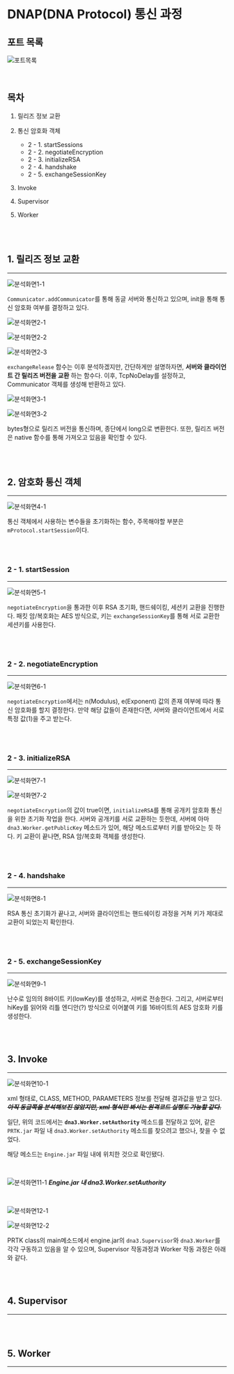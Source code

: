 # DNAP(DNA Protocol) 통신 과정

## 포트 목록

![포트목록](https://raw.githubusercontent.com/CentaProxima/FTK-License-Server-Simulator/main/resources/PRTK_portlist.png)

<br />

## 목차
1. 릴리즈 정보 교환

2. 통신 암호화 객체
    - 2 - 1. startSessions
    - 2 - 2. negotiateEncryption
    - 2 - 3. initializeRSA
    - 2 - 4. handshake
    - 2 - 5. exchangeSessionKey

3. Invoke

4. Supervisor

5. Worker

<br />
<br />

## __1.__ 릴리즈 정보 교환
---
![분석화면1-1](https://raw.githubusercontent.com/CentaProxima/FTK-License-Server-Simulator/main/resources/analyze1-1.png)

`Communicator.addCommunicator`를 통해 동글 서버와 통신하고 있으며, init을 통해 통신 암호화 여부를 결정하고 있다.

![분석화면2-1](https://raw.githubusercontent.com/CentaProxima/FTK-License-Server-Simulator/main/resources/analyze2-1.png)

![분석화면2-2](https://raw.githubusercontent.com/CentaProxima/FTK-License-Server-Simulator/main/resources/analyze2-2.png)

![분석화면2-3](https://raw.githubusercontent.com/CentaProxima/FTK-License-Server-Simulator/main/resources/analyze2-3.png)

`exchangeRelease` 함수는 이후 분석하겠지만, 간단하게만 설명하자면, __서버와 클라이언트 간 릴리즈 버전을 교환__ 하는 함수다. 이후, TcpNoDelay를 설정하고, Communicator 객체를 생성해 반환하고 있다.

![분석화면3-1](https://raw.githubusercontent.com/CentaProxima/FTK-License-Server-Simulator/main/resources/analyze3-1.png)

![분석화면3-2](https://raw.githubusercontent.com/CentaProxima/FTK-License-Server-Simulator/main/resources/analyze3-2.png)

bytes형으로 릴리즈 버전을 통신하며, 종단에서 long으로 변환한다. 또한, 릴리즈 버전은 native 함수를 통해 가져오고 있음을 확인할 수 있다.

<br />
<br />

## __2.__ 암호화 통신 객체
---
![분석화면4-1](https://raw.githubusercontent.com/CentaProxima/FTK-License-Server-Simulator/main/resources/analyze4-1.png)

통신 객체에서 사용하는 변수들을 초기화하는 함수, 주목해야할 부분은 `mProtocol.startSession`이다.

<br />
<br />

### __2 - 1.__ startSession
---
![분석화면5-1](https://raw.githubusercontent.com/CentaProxima/FTK-License-Server-Simulator/main/resources/analyze5-1.png)

`negotiateEncryption`을 통과한 이후 RSA 초기화, 핸드쉐이킹, 세션키 교환을 진행한다. 패킷 암/복호화는 AES 방식으로, 키는 `exchangeSessionKey`를 통해 서로 교환한 세션키를 사용한다.

<br />
<br />

### __2 - 2.__ negotiateEncryption
---
![분석화면6-1](https://raw.githubusercontent.com/CentaProxima/FTK-License-Server-Simulator/main/resources/analyze6-1.png)

`negotiateEncryption`에서는 n(Modulus), e(Exponent) 값의 존재 여부에 따라 통신 암호화를 할지 결정한다. 만약 해당 값들이 존재한다면,
서버와 클라이언트에서 서로 특정 값(1)을 주고 받는다.

<br />
<br />

### __2 - 3.__ initializeRSA
___
![분석화면7-1](https://raw.githubusercontent.com/CentaProxima/FTK-License-Server-Simulator/main/resources/analyze7-1.png)

![분석화면7-2](https://raw.githubusercontent.com/CentaProxima/FTK-License-Server-Simulator/main/resources/analyze7-2.png)

`negotiateEncryption`의 값이 true이면, `initializeRSA`를 통해 공개키 암호화 통신을 위한 초기화 작업을 한다. 서버와 공개키를 서로 교환하는 듯한데,
서버에 아마 `dna3.Worker.getPublicKey` 메소드가 있어, 해당 메소드로부터 키를 받아오는 듯 하다. 키 교환이 끝나면, RSA 암/복호화 객체를 생성한다.

<br />
<br />

### __2 - 4.__ handshake
---
![분석화면8-1](https://raw.githubusercontent.com/CentaProxima/FTK-License-Server-Simulator/main/resources/analyze8-1.png)

RSA 통신 초기화가 끝나고, 서버와 클라이언트는 핸드쉐이킹 과정을 거쳐 키가 제대로 교환이 되었는지 확인한다.

<br />
<br />

### __2 - 5.__ exchangeSessionKey
___
![분석화면9-1](https://raw.githubusercontent.com/CentaProxima/FTK-License-Server-Simulator/main/resources/analyze9-1.png)

난수로 임의의 8바이트 키(lowKey)를 생성하고, 서버로 전송한다. 그리고, 서버로부터 hiKey를 읽어와 리틀 엔디안(?) 방식으로 이어붙여 키를 16바이트의 AES 암호화 키를 생성한다.

<br />
<br />

## __3.__ Invoke
---

![분석화면10-1](https://raw.githubusercontent.com/CentaProxima/FTK-License-Server-Simulator/main/resources/analyze10-1.png)

xml 형태로, CLASS, METHOD, PARAMETERS 정보를 전달해 결과값을 받고 있다. ___~~아직 동글쪽을 분석해보진 않았지만, xml 형식만 봐서는 원격코드 실행도 가능할 같다.~~___

일단, 위의 코드에서는 __`dna3.Worker.setAuthority`__ 메소드를 전달하고 있어, 같은 `PRTK.jar` 파일 내 `dna3.Worker.setAuthority` 메소드를 찾으려고 했으나, 찾을 수 없었다.

해당 메소드는 `Engine.jar` 파일 내에 위치한 것으로 확인됐다.

<br />

![분석화면11-1](https://raw.githubusercontent.com/CentaProxima/FTK-License-Server-Simulator/main/resources/analyze11-1.png)
___Engine.jar 내 dna3.Worker.setAuthority___

<br />

![분석화면12-1](https://raw.githubusercontent.com/CentaProxima/FTK-License-Server-Simulator/main/resources/analyze12-1.png)

![분석화면12-2](https://raw.githubusercontent.com/CentaProxima/FTK-License-Server-Simulator/main/resources/analyze12-2.png)

PRTK class의 main메소드에서 engine.jar의 `dna3.Supervisor`와 `dna3.Worker`를 각각 구동하고 있음을 알 수 있으며, Supervisor 작동과정과 Worker 작동 과정은 아래와 같다.

<br />
<br />

## __4.__  Supervisor
---

<br />
<br />

## __5.__ Worker
---

<br />
<br />